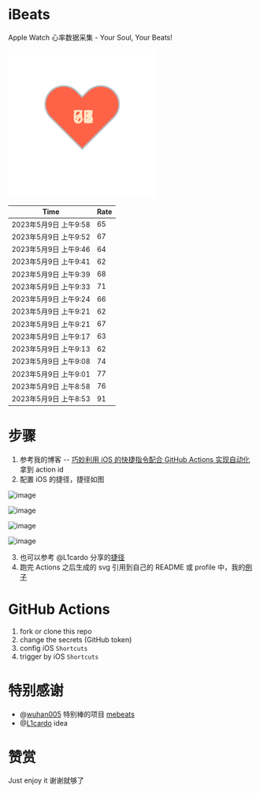 # iBeats
Apple Watch 心率数据采集 - Your Soul, Your Beats!

![](./files/heart.svg)

<!--START_SECTION:my_heart_rate-->
| Time | Rate | 
 | ---- | ---- | 
| 2023年5月9日 上午9:58 | 65 |
| 2023年5月9日 上午9:52 | 67 |
| 2023年5月9日 上午9:46 | 64 |
| 2023年5月9日 上午9:41 | 62 |
| 2023年5月9日 上午9:39 | 68 |
| 2023年5月9日 上午9:33 | 71 |
| 2023年5月9日 上午9:24 | 66 |
| 2023年5月9日 上午9:21 | 62 |
| 2023年5月9日 上午9:21 | 67 |
| 2023年5月9日 上午9:17 | 63 |
| 2023年5月9日 上午9:13 | 62 |
| 2023年5月9日 上午9:08 | 74 |
| 2023年5月9日 上午9:01 | 77 |
| 2023年5月9日 上午8:58 | 76 |
| 2023年5月9日 上午8:53 | 91 |

<!--END_SECTION:my_heart_rate-->

# 步骤
1. 参考我的博客 -- [巧妙利用 iOS 的快捷指令配合 GitHub Actions 实现自动化](https://github.com/yihong0618/gitblog/issues/198) 拿到 action id
2. 配置 iOS 的捷径，捷径如图

![image](https://user-images.githubusercontent.com/15976103/122154218-0db0b480-ce97-11eb-93bb-5aec07c558dc.png)

![image](https://user-images.githubusercontent.com/15976103/122154236-186b4980-ce97-11eb-8e4b-70551a0391ae.png)

![image](https://user-images.githubusercontent.com/15976103/122154268-2d47dd00-ce97-11eb-902e-3acf292265a9.png)

![image](https://user-images.githubusercontent.com/15976103/122174055-fa144680-ceb4-11eb-9be2-3eb83cd516f7.png)

3. 也可以参考 @L1cardo 分享的[捷径](https://www.icloud.com/shortcuts/6ab6047b459c41ad822ad6b94b1c03d4)
4. 跑完 Actions 之后生成的 svg 引用到自己的 README 或 profile 中，我的[例子](https://github.com/yihong0618) 

# GitHub Actions

1. fork or clone this repo
2. change the secrets (GitHub token)
3. config iOS `Shortcuts` 
4. trigger by iOS `Shortcuts`

# 特别感谢
- @[wuhan005](https://github.com/wuhan005) 特别棒的项目 [mebeats](https://github.com/wuhan005/mebeats)
- @[L1cardo](https://github.com/L1cardo) idea

# 赞赏
Just enjoy it
谢谢就够了
